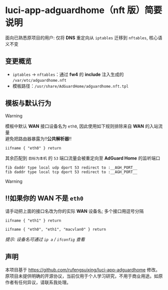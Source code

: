 # luci-app-adguardhome（nft 版）简要说明

面向已熟悉原项目的用户: 仅将 **DNS** 重定向从 `iptables` 迁移到 `nftables`, 核心语义不变

## 变更概览
- `iptables` → `nftables`：通过 **fw4** 的 **include** 注入生成的 `/var/etc/adguardhome.nft`
- 模板路径：`/usr/share/AdGuardHome/adguardhome.nft.tpl`

## 模板与默认行为
> [!WARNING]
> 模板中默认 **WAN** 接口设备名为 `eth0`, 因此使用如下规则排除来自 **WAN** 的入站流量<br>避免把路由器暴露为‼️**公共解析器**‼️
> ```
> iifname { "eth0" } return
> ```
> 
> 其余匹配到 `目标为本机` 的 `53` 端口流量会被重定向至 **AdGuard Home** 的监听端口
> ```
> fib daddr type local udp dport 53 redirect to :__AGH_PORT__
> fib daddr type local tcp dport 53 redirect to :__AGH_PORT__
> ```

> [!WARNING]
> ## ‼️如果你的 **WAN** 不是 `eth0`
> 请手动把上面的接口名改为你的实际 **WAN** 设备名; 多个接口用逗号分隔
> ```
> iifname { "eth1" } return
> ```
> ```
> iifname { "eth0", "eth1", "macvlan0" } return
> ```

*提示: 设备名可通过 `ip a` / `ifconfig` 查看*

## 声明
本项目基于 https://github.com/rufengsuixing/luci-app-adguardhome 修改。
原项目未提供明确的开源协议，当前仅用于个人学习研究，不用于商业用途。如原作者有任何异议，请联系我处理。
